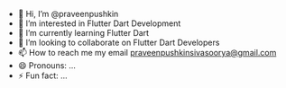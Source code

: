 - 👋 Hi, I’m @praveenpushkin
- 👀 I’m interested in Flutter Dart Development
- 🌱 I’m currently learning Flutter Dart
- 💞️ I’m looking to collaborate on Flutter Dart Developers
- 📫 How to reach me my email praveenpushkinsivasoorya@gmail.com
- 😄 Pronouns: ...
- ⚡ Fun fact: ...

<!---
praveenpushkin/praveenpushkin is a ✨ special ✨ repository because its `README.md` (this file) appears on your GitHub profile.
You can click the Preview link to take a look at your changes.
--->
